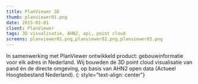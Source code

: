 ```yaml
---
title: PlanViewer 3D
thumb: planviewer01.png
date: 2015-01-01
client: PlanViewer
tags: 3D visualisatie, AHN2, api, point cloud
screens: planviewer01.png,planviewer02.png,planviewer03.png
---
```


In samenwerking met PlanViewer ontwikkeld product: gebouwinformatie voor elk adres in Nederland. Wij bouwden de 3D point cloud visualisatie van pand én de directe omgeving, op basis van AHN2 open data (Actueel Hoogtebestand Nederland).
{: style="text-align: center"}
